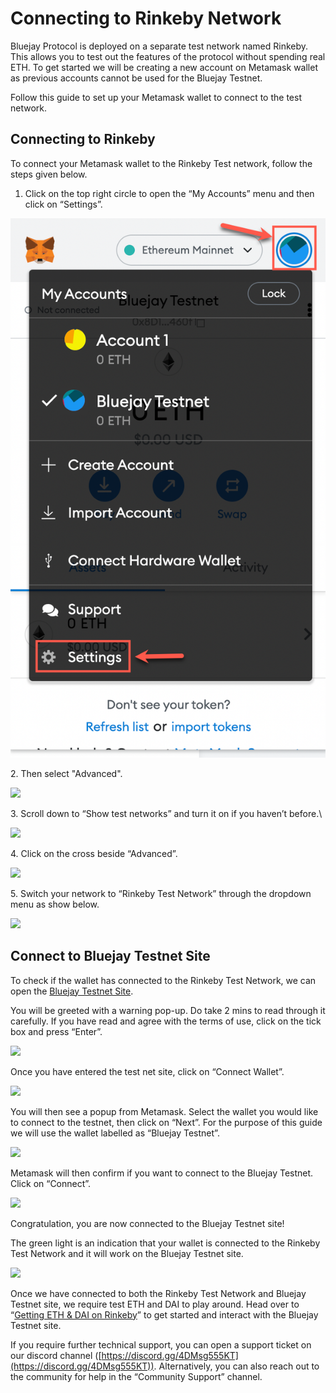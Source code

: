 # Connecting to Rinkeby Network

Bluejay Protocol is deployed on a separate test network named Rinkeby. This allows you to test out the features of the protocol without spending real ETH. To get started we will be creating a new account on Metamask wallet as previous accounts cannot be used for the Bluejay Testnet.

Follow this guide to set up your Metamask wallet to connect to the test network.

## **Connecting to Rinkeby**

To connect your Metamask wallet to the Rinkeby Test network, follow the steps given below.

1. Click on the top right circle to open the “My Accounts” menu and then click on “Settings”.

![](../../.gitbook/assets/settings.png)

2\. Then select "Advanced".

![](../../.gitbook/assets/select\_advanced.png)

3\. Scroll down to “Show test networks” and turn it on if you haven’t before.\


![](../../.gitbook/assets/connecting\_rinkeby\_2.png)

4\. Click on the cross beside “Advanced”.

![](../../.gitbook/assets/cross\_advanced.png)

5\. Switch your network to “Rinkeby Test Network” through the dropdown menu as show below.

![](../../.gitbook/assets/connecting\_rinkeby\_3.png)

## Connect to Bluejay Testnet Site

To check if the wallet has connected to the Rinkeby Test Network, we can open the [Bluejay Testnet Site](http://testnet.bluejay.finance).

You will be greeted with a warning pop-up. Do take 2 mins to read through it carefully. If you have read and agree with the terms of use, click on the tick box and press “Enter”.

![](../../.gitbook/assets/Confirm\_warning.png)

Once you have entered the test net site, click on “Connect Wallet”.

![](../../.gitbook/assets/testnet\_1.png)

You will then see a popup from Metamask. Select the wallet you would like to connect to the testnet, then click on “Next”. For the purpose of this guide we will use the wallet labelled as “Bluejay Testnet”.

![](../../.gitbook/assets/testent\_2.png)

Metamask will then confirm if you want to connect to the Bluejay Testnet. Click on “Connect”.

![](../../.gitbook/assets/testnet\_3.png)

Congratulation, you are now connected to the Bluejay Testnet site!

The green light is an indication that your wallet is connected to the Rinkeby Test Network and it will work on the Bluejay Testnet site.

![](../../.gitbook/assets/testnet\_4.png)

Once we have connected to both the Rinkeby Test Network and Bluejay Testnet site, we require test ETH and DAI to play around. Head over to “[Getting ETH & DAI on Rinkeby](getting-eth-and-dai-on-rinkeby.md)” to get started and interact with the Bluejay Testnet site.

If you require further technical support, you can open a support ticket on our discord channel ([https://discord.gg/4DMsg555KT](https://discord.gg/4DMsg555KT)). Alternatively, you can also reach out to the community for help in the “Community Support” channel.
